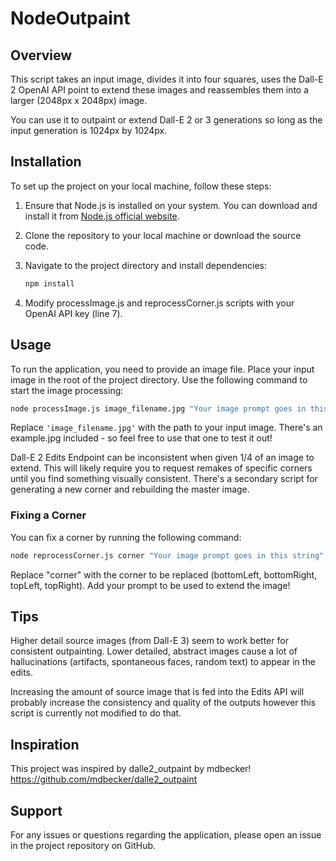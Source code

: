 # NodeOutpaint

## Overview

This script takes an input image, divides it into four squares, uses the Dall-E 2 OpenAI API point to extend these images and reassembles them into a larger (2048px x 2048px) image.

You can use it to outpaint or extend Dall-E 2 or 3 generations so long as the input generation is 1024px by 1024px.

## Installation

To set up the project on your local machine, follow these steps:

1. Ensure that Node.js is installed on your system. You can download and install it from [Node.js official website](https://nodejs.org/).

2. Clone the repository to your local machine or download the source code.

3. Navigate to the project directory and install dependencies:

   ```bash
   npm install
   ```

4. Modify processImage.js and reprocessCorner.js scripts with your OpenAI API key (line 7).

## Usage

To run the application, you need to provide an image file. Place your input image in the root of the project directory. Use the following command to start the image processing:

```bash
node processImage.js image_filename.jpg "Your image prompt goes in this string"
```

Replace `'image_filename.jpg'` with the path to your input image. There's an example.jpg included - so feel free to use that one to test it out!

Dall-E 2 Edits Endpoint can be inconsistent when given 1/4 of an image to extend. This will likely require you to request remakes of specific corners until you find something visually consistent. There's a secondary script for generating a new corner and rebuilding the master image.

### Fixing a Corner

You can fix a corner by running the following command:

```bash
node reprocessCorner.js corner "Your image prompt goes in this string"
```

Replace "corner" with the corner to be replaced (bottomLeft, bottomRight, topLeft, topRight). Add your prompt to be used to extend the image!

## Tips

Higher detail source images (from Dall-E 3) seem to work better for consistent outpainting. Lower detailed, abstract images cause a lot of hallucinations (artifacts, spontaneous faces, random text) to appear in the edits.

Increasing the amount of source image that is fed into the Edits API will probably increase the consistency and quality of the outputs however this script is currently not modified to do that.

## Inspiration

This project was inspired by dalle2_outpaint by mdbecker! https://github.com/mdbecker/dalle2_outpaint

## Support

For any issues or questions regarding the application, please open an issue in the project repository on GitHub.
